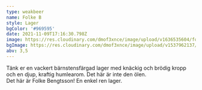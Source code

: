 ```yaml
---
type: weakbeer
name: Folke B
style: Lager
bgColor: '#969595'
date: 2021-11-09T17:16:30.798Z
image: https://res.cloudinary.com/dmof3xnce/image/upload/v1636535604/folkeb_gh2gos.png
bgImage: https://res.cloudinary.com/dmof3xnce/image/upload/v1537962137/h4dsdx7thn6ff4dhkj1i.jpg
abv: 3,5
---
```


Tänk er en vackert bärnstensfärgad lager med knäckig och brödig kropp och en djup, kraftig humlearom. Det här är inte den ölen.\
Det här är Folke Bengtsson! En enkel ren lager.
